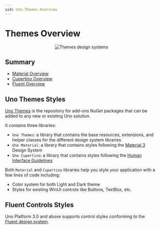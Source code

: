 ```yaml
---
uid: Uno.Themes.Overview
---
```


# Themes Overview

<p align="center">
  <img src="assets/themes-design-systems.png" alt="Themes design systems" />
</p>

## Summary

- [Material Overview](material-getting-started.md)
- [Cupertino Overview](cupertino-getting-started.md)
- [Fluent Overview](fluent-getting-started.md)

## Uno Themes Styles

[Uno Themes](https://github.com/unoplatform/Uno.Themes) is the repository for add-ons NuGet packages that can be added to any new or existing Uno solution.

It contains three libraries:

- `Uno Themes`: a library that contains the base resources, extensions, and helper classes for the different design system libraries
- `Uno Material`: a library that contains styles following the [Material 3](https://m3.material.io/) Design System
- `Uno Cupertino`: a library that contains styles following the [Human Interface Guidelines](https://developer.apple.com/design/human-interface-guidelines)

Both `Material` and `Cupertino` libraries help you style your application with a few lines of code including:

- Color system for both Light and Dark theme
- Styles for existing WinUI controls like Buttons, TextBox, etc.

## Fluent Controls Styles

Uno Platform 3.0 and above supports control styles conforming to the [Fluent design system](https://www.microsoft.com/design/fluent).
